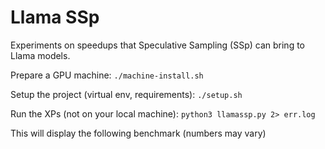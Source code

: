 # Llama SSp

Experiments on speedups that Speculative Sampling (SSp) can bring to Llama models.

Prepare a GPU machine: ``./machine-install.sh``

Setup the project (virtual env, requirements): ``./setup.sh``

Run the XPs (not on your local machine): ``python3 llamassp.py 2> err.log``

This will display the following benchmark (numbers may vary)